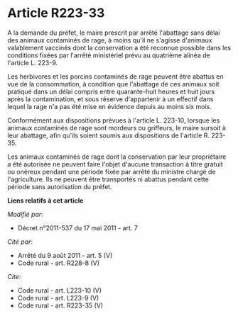 # Article R223-33

A la demande du préfet, le maire prescrit par arrêté l'abattage sans délai des animaux contaminés de rage, à moins qu'il ne
s'agisse d'animaux valablement vaccinés dont la conservation a été reconnue possible dans les conditions fixées par l'arrêté
ministériel prévu au quatrième alinéa de l'article L. 223-9. 

Les herbivores et les porcins contaminés de rage peuvent être abattus en vue de la consommation, à condition que l'abattage
de ces animaux soit pratiqué dans un délai compris entre quarante-huit heures et huit jours après la contamination, et sous
réserve d'appartenir à un effectif dans lequel la rage n'a pas été mise en évidence depuis au moins six mois. 

Conformément aux dispositions prévues à l'article L. 223-10, lorsque les animaux contaminés de rage sont mordeurs ou
griffeurs, le maire sursoit à leur abattage, afin qu'ils soient soumis aux dispositions de l'article R. 223-35. 

Les animaux contaminés de rage dont la conservation par leur propriétaire a été autorisée ne peuvent faire l'objet d'aucune
transaction à titre gratuit ou onéreux pendant une période fixée par arrêté du ministre chargé de l'agriculture. Ils ne
peuvent être transportés ni abattus pendant cette période sans autorisation du préfet.

**Liens relatifs à cet article**

_Modifié par_:

  - Décret n°2011-537 du 17 mai 2011 - art. 7

_Cité par_:

  - Arrêté du 9 août 2011 - art. 5 (V)
  - Code rural - art. R228-8 (V)

_Cite_:

  - Code rural - art. L223-10 (V)
  - Code rural - art. L223-9 (V)
  - Code rural - art. R223-35 (V)
